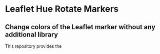 # Leaflet Hue Rotate Markers
## Change colors of the Leaflet marker without any additional library

This repository provides the <style> definition that changes the color of Leaflet markers with the following parameter:
  - hue-rotate(deg)
  - brightness(%)
  - saturate(%)

The resultant colors match the colors displayed in the map legend, which use the names of the pre-defined HTML color names that are supported by all browsers (https://www.w3schools.com/colors/colors_names.asp). 

| HTML color name  | Hue rotate style | Demo |
| ------------- | ------------- | ------------- |
| [Orchid](https://www.w3schools.com/colors/color_tryit.asp?color=Orchid)  | `.leaflet-color-orchid {filter: hue-rotate(80deg) brightness(130%) saturate(60%);}` | ![0orchid-1](https://github.com/StephanieMussi/leaflet-huerotate-markers/assets/44252274/c202f68d-5d90-46d6-b726-96ca5033a170) |
| [BlueViolet](https://www.w3schools.com/colors/color_tryit.asp?color=BlueViolet) | `.leaflet-color-blueviolet {filter: hue-rotate(55deg) brightness(100%) saturate(100%);}` | ![0blueviolet](https://github.com/StephanieMussi/leaflet-huerotate-markers/assets/44252274/b9b4253e-4295-4016-a815-67f6c5852ce0) |
| [CornflowerBlue](https://www.w3schools.com/colors/color_tryit.asp?color=CornflowerBlue) | `.leaflet-color-cornflowerblue {filter: hue-rotate(20deg) brightness(135%) saturate(80%);}` | ![0cornflowerblue](https://github.com/StephanieMussi/leaflet-huerotate-markers/assets/44252274/3244cf3f-9da1-46e3-b073-73ddef727e70)
| [SaddleBrown](https://www.w3schools.com/colors/color_tryit.asp?color=SaddleBrown) | `.leaflet-color-saddlebrown {filter: hue-rotate(180deg) brightness(100%) saturate(45%);}` | ![0saddlebrown](https://github.com/StephanieMussi/leaflet-huerotate-markers/assets/44252274/ceaba5db-0b61-463d-8098-80d87a29e063) |
| [Salmon](https://www.w3schools.com/colors/color_tryit.asp?color=Salmon) | `.leaflet-color-salmon {filter: hue-rotate(150deg) brightness(150%) saturate(90%);}` | ![0salmon](https://github.com/StephanieMussi/leaflet-huerotate-markers/assets/44252274/1d11cbde-61e5-4ddb-8403-a657db771d5a) |
| [Khaki](https://www.w3schools.com/colors/color_tryit.asp?color=Khaki) | `.leaflet-color-khaki {filter: hue-rotate(210deg) brightness(185%) saturate(35%);}` | ![0khaki](https://github.com/StephanieMussi/leaflet-huerotate-markers/assets/44252274/1a7d7f0c-3996-4d86-85ed-de5aca8410c1) |
| [IndianRed](https://www.w3schools.com/colors/color_tryit.asp?color=IndianRed) | `.leaflet-color-indianred {filter: hue-rotate(150deg) brightness(110%) saturate(60%);}` | ![0indianred](https://github.com/StephanieMussi/leaflet-huerotate-markers/assets/44252274/9fb01f02-26fa-41ba-9bda-b577a2836d2b) |
| [DarkOrange](https://www.w3schools.com/colors/color_tryit.asp?color=DarkOrange) | `.leaflet-color-darkorange {filter: hue-rotate(200deg) brightness(135%) saturate(400%);}` | ![0darkorange](https://github.com/StephanieMussi/leaflet-huerotate-markers/assets/44252274/637d1cd3-6e74-4efb-adf0-76469183ff72) |
| [Green](https://www.w3schools.com/colors/color_tryit.asp?color=Green) | `.leaflet-color-green {filter: hue-rotate(270deg) brightness(100%) saturate(100%);}` | ![0green](https://github.com/StephanieMussi/leaflet-huerotate-markers/assets/44252274/a7b2c47f-782d-4a68-b470-ed3f1372dc42) |
| [DimGrey](https://www.w3schools.com/colors/color_tryit.asp?color=DimGrey) | `.leaflet-color-dimgrey {filter: hue-rotate(0deg) brightness(110%) saturate(0%);}` | ![0dimgrey](https://github.com/StephanieMussi/leaflet-huerotate-markers/assets/44252274/dabf6707-872a-4990-abf5-1bf4e334f44b) |
| [DeepPink](https://www.w3schools.com/colors/color_tryit.asp?color=DeepPink) | `.leaflet-color-deeppink {filter: hue-rotate(115deg) brightness(100%) saturate(130%);}` | ![0deeppink](https://github.com/StephanieMussi/leaflet-huerotate-markers/assets/44252274/41d2f343-80c3-4b2c-b830-d201e9ac5867) |
| [Magenta](https://www.w3schools.com/colors/color_tryit.asp?color=Magenta) | `.leaflet-color-magenta {filter: hue-rotate(80deg) brightness(110%) saturate(180%);}` | ![0magenta](https://github.com/StephanieMussi/leaflet-huerotate-markers/assets/44252274/9d0d943f-2a9d-4dac-8553-64f57431a103) |
| [Red](https://www.w3schools.com/colors/color_tryit.asp?color=Red) | `.leaflet-color-red {filter: hue-rotate(150deg) brightness(100%) saturate(250%);}` | ![0red](https://github.com/StephanieMussi/leaflet-huerotate-markers/assets/44252274/3417c8ef-8ba6-4851-9f9f-72e12128a566)|
| [Cyan](https://www.w3schools.com/colors/color_tryit.asp?color=Cyan) | `.leaflet-color-cyan {filter: hue-rotate(330deg) brightness(170%) saturate(180%);}` | ![0cyan](https://github.com/StephanieMussi/leaflet-huerotate-markers/assets/44252274/5e33f755-5757-4a65-901a-bf5e193d7cc5) |
| [Yellow](https://www.w3schools.com/colors/color_tryit.asp?color=Yellow) | `.leaflet-color-yellow {filter: hue-rotate(215deg) brightness(200%) saturate(180%);}` | ![0yellow](https://github.com/StephanieMussi/leaflet-huerotate-markers/assets/44252274/715899c4-0a38-4bc7-adee-4b9f018a839e) |
| [Lime](https://www.w3schools.com/colors/color_tryit.asp?color=Lime) | `.leaflet-color-lime {filter: hue-rotate(280deg) brightness(150%) saturate(150%);}` | ![0lime](https://github.com/StephanieMussi/leaflet-huerotate-markers/assets/44252274/2e598b82-18fe-4864-b7ef-41055ccc7edf) |
| [OrangeRed](https://www.w3schools.com/colors/color_tryit.asp?color=OrangeRed) | `.leaflet-color-orangered {filter: hue-rotate(170deg) brightness(110%) saturate(130%);}` | ![0orangered-1](https://github.com/StephanieMussi/leaflet-huerotate-markers/assets/44252274/f71f85a6-8b64-4c6f-947c-cc7aa015430a) |
  
### References:
  
- Leaflet, an open-source JavaScript library for mobile-friendly interactive maps: https://leafletjs.com/
- W3 Schools HTML Color Names: https://www.w3schools.com/colors/colors_names.asp

